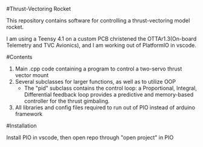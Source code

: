 #Thrust-Vectoring Rocket

This repository contains software for controlling a 
thrust-vectoring model rocket.

I am using a Teensy 4.1 on a custom PCB christened 
the OTTAr1.3(On-board Telemetry and TVC Avionics),
and I am working out of PlatformIO in vscode.

#Contents

1. Main .cpp code containing a program to control 
a two-servo thrust vector mount
2. Several subclasses for larger functions, as well 
as to utilize OOP
    - The "pid" subclass contains the control loop: 
    a Proportional, Integral, Differential feedback
    loop provides a predictive and memory-based
    controller for the thrust gimbaling.
3. All libraries and config files required to run 
out of PIO instead of arduino framework

#Installation

Install PIO in vscode, then open repo through "open
project" in PIO